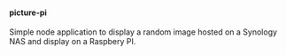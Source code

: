 #### picture-pi

Simple node application to display a random image hosted on a Synology NAS and display on a Raspbery PI.
